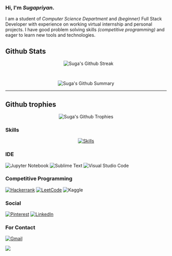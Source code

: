 ### Hi, I'm *Sugapriyan*.


I am a student of *Computer Science Department* and *(beginner)* Full Stack Developer with experience on working virtual internship and personal projects.
I have good problem solving skills *(competitive programming)* and eager to learn new tools and technologies.

## Github Stats
<p align="center">
<!--<img src="https://github-readme-stats-sigma-lemon.vercel.app/api?username=Sugapriyan-P-K&theme=github_dark_dimmed&show_icons=true&card_width=290px&count_private=true&include_all_commits=true" alt="Sugapriyan's Github Stats" /> -->&nbsp; &nbsp;
<img src="https://streak-stats.demolab.com?user=Sugapriyan-P-K&theme=github-dark-blue&border_radius=10&card_width=350" alt="Suga's Github Streak"/>
</p><br>                

<p align="center">
<img src="http://github-profile-summary-cards.vercel.app/api/cards/profile-details?username=Sugapriyan-P-K&theme=github_dark" alt="Suga's Github Summary"/>
</p>

<hr/>

## Github trophies
<p align="center">
<img src="https://github-profile-trophy.vercel.app/?username=Sugapriyan-P-K&theme=dark_dimmed&column=-1&margin-w=4" alt="Suga's Github Trophies"/>

### Skills
<!-- ![Canva](https://img.shields.io/badge/Canva-%2300C4CC.svg?style=for-the-badge&logo=Canva&logoColor=white)  -->
<!-- ![Flask](https://img.shields.io/badge/flask-%23000.svg?style=for-the-badge&logo=flask&logoColor=white)  -->

<p align="center" style="margin:auto">
  <a href="#">
    <img src="https://skillicons.dev/icons?i=git,js,html,css,java,nodejs,react,c,mongodb,sqlite,python,canva" alt="Skills" />
  </a>
</p>


### IDE

![Jupyter Notebook](https://img.shields.io/badge/jupyter-%23FA0F00.svg?style=for-the-badge&logo=jupyter&logoColor=white) 
![Sublime Text](https://img.shields.io/badge/sublime_text-%23575757.svg?style=for-the-badge&logo=sublime-text&logoColor=important) 
![Visual Studio Code](https://img.shields.io/badge/Visual%20Studio%20Code-0078d7.svg?style=for-the-badge&logo=visual-studio-code&logoColor=white) 
 

### Competitive Programming
[![Hackerrank](https://img.shields.io/badge/-Hackerrank-2EC866?style=for-the-badge&logo=HackerRank&logoColor=white)](https://www.hackerrank.com/Sugapriyan_P_K03) 
[![LeetCode](https://img.shields.io/badge/LeetCode-000000?style=for-the-badge&logo=LeetCode&logoColor=#d16c06)](https://leetcode.com/sugapriyan-p-k/) 
![Kaggle](https://img.shields.io/badge/Kaggle-035a7d?style=for-the-badge&logo=kaggle&logoColor=white) 

### Social
[![Pinterest](https://img.shields.io/badge/Pinterest-%23E60023.svg?style=for-the-badge&logo=Pinterest&logoColor=white)](https://in.pinterest.com/spmsiva936/) 
[![LinkedIn](https://img.shields.io/badge/linkedin-%230077B5.svg?style=for-the-badge&logo=linkedin&logoColor=white)](https://www.linkedin.com/in/sugapriyanpk/) 

### For Contact
[![Gmail](https://img.shields.io/badge/Gmail-D14836?style=for-the-badge&logo=gmail&logoColor=white)](mailto:sugapriyan2003@gmail.com)


![](https://komarev.com/ghpvc/?username=Sugapriyan-P-K&color=blueviolet)
 <!-- [![Top Langs](https://github-readme-stats.vercel.app/api/top-langs/?username=Sugapriyan-P-K&hide_progress=false&count_private=true&layout=compact)](https://github.com/anuraghazra/github-readme-stats) -->

